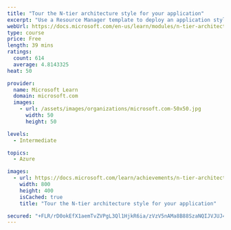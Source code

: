 ```yaml
---
title: "Tour the N-tier architecture style for your application"
excerpt: "Use a Resource Manager template to deploy an application styled in an N-tier architecture, identify key concepts of N-tier architectures, and review best practices for deployments of this style."
webUrl: https://docs.microsoft.com/en-us/learn/modules/n-tier-architecture/
type: course
price: Free
length: 39 mins
ratings:
  count: 614
  average: 4.8143325
heat: 50

provider:
  name: Microsoft Learn
  domain: microsoft.com
  images:
    - url: /assets/images/organizations/microsoft.com-50x50.jpg
      width: 50
      height: 50

levels:
  - Intermediate

topics:
  - Azure

images:
  - url: https://docs.microsoft.com/learn/achievements/n-tier-architecture-social.png
    width: 800
    height: 400
    isCached: true
    title: "Tour the N-tier architecture style for your application"

secured: "+FLR/rD0okEfX1aemTvZVPgL3Ql1HjkR6ia/zVzV5nAMa8B88SzaNQIJVJUJ4zoBdsJBUQrBOibhUMWY2VlExGFYol2kSRGdj6xvK408RQx0mxkYtqnpEoNMsdC4HTKg92cwH1C5DyBeH/DRl+pIrY1QO6gNViXBh+XwGju+A+1sjyJzLD+/oeSViVrk9XTIXqPTnxmx0OgoTimvy9PGZeYQG4ULfi7LzUfuoFjA1TgUB7VmbiE5EANQ1i2WCxuaPHOLHRX0DNoArdXG3SyvZVxaTDw3w7HkxUfKBH/GlVoeRtkyDPNgY9oSXUa84SRfk9GbKff43Ems21BNzP4Add/ggqQaXuECvjCnu3en2l/hZsHSlvJQO7H9vzyDNPE+nJZHtfd2kuH5IFMld9tOEg==;LUQX43aSLfUFuCIpA6g4Hw=="
---
```


